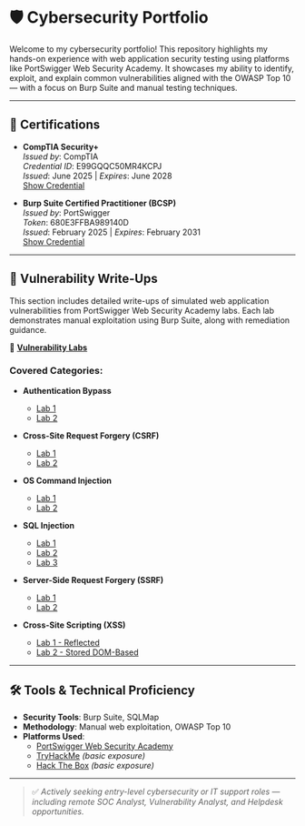 # 🛡️ Cybersecurity Portfolio

Welcome to my cybersecurity portfolio! This repository highlights my hands-on experience with web application security testing using platforms like PortSwigger Web Security Academy. It showcases my ability to identify, exploit, and explain common vulnerabilities aligned with the OWASP Top 10 — with a focus on Burp Suite and manual testing techniques.

---

## 📜 Certifications

- **CompTIA Security+**  
  *Issued by*: CompTIA  
  *Credential ID*: E99GQQC50MR4KCPJ  
  *Issued*: June 2025 | *Expires*: June 2028  
  [Show Credential](https://www.certmetrics.com/comptia/public/verification.aspx/)

- **Burp Suite Certified Practitioner (BCSP)**  
  *Issued by*: PortSwigger  
  *Token*: 680E3FFBA989140D  
  *Issued*: February 2025 | *Expires*: February 2031  
  [Show Credential](https://portswigger.net/web-security/e/c/680e3ffba989140d)

---

## 🧪 Vulnerability Write-Ups

This section includes detailed write-ups of simulated web application vulnerabilities from PortSwigger Web Security Academy labs. Each lab demonstrates manual exploitation using Burp Suite, along with remediation guidance.

📂 **[Vulnerability Labs](./Vulnerability_Labs)**

### Covered Categories:

- **Authentication Bypass**
  - [Lab 1](./Vulnerability_Labs/Authentication/Lab%201/Writeup.md)
  - [Lab 2](./Vulnerability_Labs/Authentication/Lab%202/Writeup.md)

- **Cross-Site Request Forgery (CSRF)**
  - [Lab 1](./Vulnerability_Labs/CSRF%20(Cross-Site%20request%20forgery)/Lab%201/Writeup.md)
  - [Lab 2](./Vulnerability_Labs/CSRF%20(Cross-Site%20request%20forgery)/Lab%202/Writeup.md)

- **OS Command Injection**
  - [Lab 1](./Vulnerability_Labs/OS%20Command%20Injection/Lab%201/Writeup.md)
  - [Lab 2](./Vulnerability_Labs/OS%20Command%20Injection/Lab%202/Writeup.md)

- **SQL Injection**
  - [Lab 1](./Vulnerability_Labs/SQL%20Injection/Lab%201/Writeup.md)
  - [Lab 2](./Vulnerability_Labs/SQL%20Injection/Lab%202/Writeup.md)
  - [Lab 3](./Vulnerability_Labs/SQL%20Injection/Lab%203/Writeup.md)

- **Server-Side Request Forgery (SSRF)**
  - [Lab 1](./Vulnerability_Labs/SSRF%20(Server%20side%20request%20forgery)/Lab%201/Writeup.md)
  - [Lab 2](./Vulnerability_Labs/SSRF%20(Server%20side%20request%20forgery)/Lab%202/Writeup.md)

- **Cross-Site Scripting (XSS)**
  - [Lab 1 - Reflected](./Vulnerability_Labs/XSS/Lab%201%20(Reflected)/Writeup.md)
  - [Lab 2 - Stored DOM-Based](./Vulnerability_Labs/XSS/Lab%202%20(Stored%20DOM)/Writeup.md)

---

## 🛠️ Tools & Technical Proficiency

- **Security Tools**: Burp Suite, SQLMap  
- **Methodology**: Manual web exploitation, OWASP Top 10  
- **Platforms Used**:
  - [PortSwigger Web Security Academy](https://portswigger.net/web-security)  
  - [TryHackMe](https://tryhackme.com/) *(basic exposure)*  
  - [Hack The Box](https://www.hackthebox.com/) *(basic exposure)*

---


> ✅ *Actively seeking entry-level cybersecurity or IT support roles — including remote SOC Analyst, Vulnerability Analyst, and Helpdesk opportunities.*
